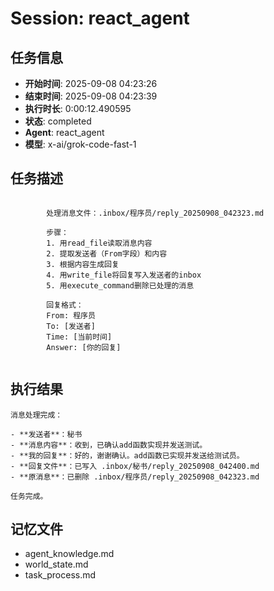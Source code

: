 # Session: react_agent

## 任务信息
- **开始时间**: 2025-09-08 04:23:26
- **结束时间**: 2025-09-08 04:23:39
- **执行时长**: 0:00:12.490595
- **状态**: completed
- **Agent**: react_agent
- **模型**: x-ai/grok-code-fast-1

## 任务描述
```

        处理消息文件：.inbox/程序员/reply_20250908_042323.md
        
        步骤：
        1. 用read_file读取消息内容
        2. 提取发送者（From字段）和内容
        3. 根据内容生成回复
        4. 用write_file将回复写入发送者的inbox
        5. 用execute_command删除已处理的消息
        
        回复格式：
        From: 程序员
        To: [发送者]
        Time: [当前时间]
        Answer: [你的回复]
        
```

## 执行结果
```
消息处理完成：

- **发送者**：秘书
- **消息内容**：收到，已确认add函数实现并发送测试。
- **我的回复**：好的，谢谢确认。add函数已实现并发送给测试员。
- **回复文件**：已写入 .inbox/秘书/reply_20250908_042400.md
- **原消息**：已删除 .inbox/程序员/reply_20250908_042323.md

任务完成。
```

## 记忆文件
- agent_knowledge.md
- world_state.md  
- task_process.md
